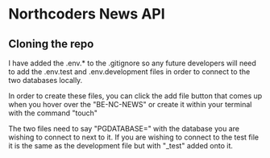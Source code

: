 # Northcoders News API

## Cloning the repo

I have added the .env.* to the .gitignore so any future developers will need to add the .env.test and .env.development files in order to connect to the two databases locally. 

In order to create these files, you can click the add file button that comes up when you hover over the "BE-NC-NEWS" or create it within your terminal with the command  "touch" 

The two files need to say "PGDATABASE=" with the database you are wishing to connect to next to it. If you are wishing to connect to the test file it is the same as the development file but with "_test" added onto it. 